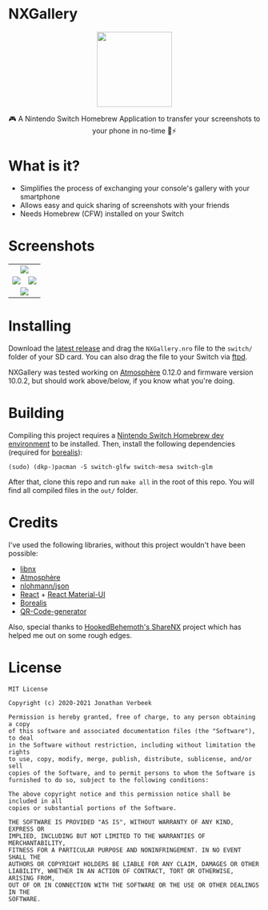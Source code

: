 # NXGallery

<p align="center">
    <img height="150" src="https://i.imgur.com/PVXyrXG.png">
</p>

<p align="center">
    🎮 A Nintendo Switch Homebrew Application to transfer your screenshots to your phone in no-time 📱⚡
</p>

# What is it?
 + Simplifies the process of exchanging your console's gallery with your smartphone
 + Allows easy and quick sharing of screenshots with your friends
 + Needs Homebrew (CFW) installed on your Switch

# Screenshots
<table>
  <tr align="center">
      <td colspan="2"><img src="https://i.imgur.com/L9xFdht.png"></img></td>
  </tr>
  <tr align="center">
      <td><img src="https://i.imgur.com/BkNVZOd.png"></img></td>
      <td><img src="https://i.imgur.com/xuTYCvi.png"></img></td>
  </tr>
  <tr align="center">
    <td colspan="2"><img src="https://i.imgur.com/KfVBzmm.png"></img></td>
  </tr>
</table>

# Installing
Download the [latest release](https://github.com/iUltimateLP/NXGallery/releases) and drag the `NXGallery.nro` file to the `switch/` folder of your SD card. You can also drag the file to your Switch via [ftpd](https://github.com/mtheall/ftpd). 

NXGallery was tested working on [Atmosphère](https://github.com/Atmosphere-NX/Atmosphere) 0.12.0 and firmware version 10.0.2, but should work above/below, if you know what you're doing.

# Building
Compiling this project requires a [Nintendo Switch Homebrew dev environment](https://switchbrew.org/wiki/Setting_up_Development_Environment) to be installed. Then, install the following dependencies (required for [borealis](https://github.com/natinusala/borealis)):
```
(sudo) (dkp-)pacman -S switch-glfw switch-mesa switch-glm
```
After that, clone this repo and run `make all` in the root of this repo. You will find all compiled files in the `out/` folder.

# Credits
I've used the following libraries, without this project wouldn't have been possible:
 + [libnx](https://github.com/switchbrew/libnx)
 + [Atmosphère](https://github.com/Atmosphere-NX/Atmosphere)
 + [nlohmann/json](https://github.com/nlohmann/json)
 + [React](https://reactjs.org/) + [React Material-UI](https://material-ui.com/)
 + [Borealis](https://github.com/natinusala/borealis)
 + [QR-Code-generator](https://github.com/nayuki/QR-Code-generator)

Also, special thanks to [HookedBehemoth's ShareNX](https://github.com/HookedBehemoth/ShareNX) project which has helped me out on some rough edges.

# License
```
MIT License

Copyright (c) 2020-2021 Jonathan Verbeek

Permission is hereby granted, free of charge, to any person obtaining a copy
of this software and associated documentation files (the "Software"), to deal
in the Software without restriction, including without limitation the rights
to use, copy, modify, merge, publish, distribute, sublicense, and/or sell
copies of the Software, and to permit persons to whom the Software is
furnished to do so, subject to the following conditions:

The above copyright notice and this permission notice shall be included in all
copies or substantial portions of the Software.

THE SOFTWARE IS PROVIDED "AS IS", WITHOUT WARRANTY OF ANY KIND, EXPRESS OR
IMPLIED, INCLUDING BUT NOT LIMITED TO THE WARRANTIES OF MERCHANTABILITY,
FITNESS FOR A PARTICULAR PURPOSE AND NONINFRINGEMENT. IN NO EVENT SHALL THE
AUTHORS OR COPYRIGHT HOLDERS BE LIABLE FOR ANY CLAIM, DAMAGES OR OTHER
LIABILITY, WHETHER IN AN ACTION OF CONTRACT, TORT OR OTHERWISE, ARISING FROM,
OUT OF OR IN CONNECTION WITH THE SOFTWARE OR THE USE OR OTHER DEALINGS IN THE
SOFTWARE.
```
